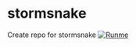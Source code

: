 # stormsnake
Create repo for stormsnake
[![Runme](https://svc.runme.io/static/button.svg)](http://runme.io/run?app_id=4ddd6a24-c325-47f4-931e-b0777f78ae00)
